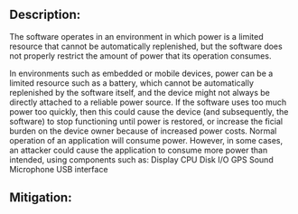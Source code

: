 ## Description:

The software operates in an environment in which power is a limited resource that cannot be automatically replenished, but the software does not properly restrict the amount of power that its operation consumes.

In environments such as embedded or mobile devices, power can be a limited resource such as a battery, which cannot be automatically replenished by the software itself, and the device might not always be directly attached to a reliable power source. If the software uses too much power too quickly, then this could cause the device (and subsequently, the software) to stop functioning until power is restored, or increase the ficial burden on the device owner because of increased power costs. Normal operation of an application will consume power. However, in some cases, an attacker could cause the application to consume more power than intended, using components such as: Display CPU Disk I/O GPS Sound Microphone USB interface

## Mitigation:
